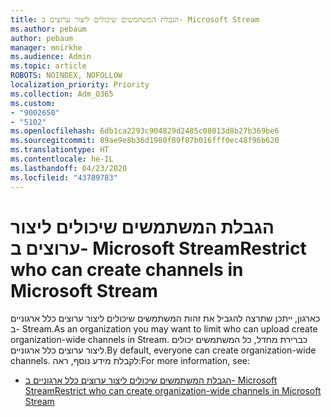 ```yaml
---
title: הגבלת המשתמשים שיכולים ליצור ערוצים ב- Microsoft Stream
ms.author: pebaum
author: pebaum
manager: mnirkhe
ms.audience: Admin
ms.topic: article
ROBOTS: NOINDEX, NOFOLLOW
localization_priority: Priority
ms.collection: Adm_O365
ms.custom:
- "9002650"
- "5102"
ms.openlocfilehash: 6db1ca2293c904829d2485c08013d8b27b369be6
ms.sourcegitcommit: 89ae9e8b36d1980f89f07b016fff0ec48f96b620
ms.translationtype: HT
ms.contentlocale: he-IL
ms.lasthandoff: 04/23/2020
ms.locfileid: "43789783"
---
```

# <a name="restrict-who-can-create-channels-in-microsoft-stream"></a><span data-ttu-id="14dcd-102">הגבלת המשתמשים שיכולים ליצור ערוצים ב- Microsoft Stream</span><span class="sxs-lookup"><span data-stu-id="14dcd-102">Restrict who can create channels in Microsoft Stream</span></span>

<span data-ttu-id="14dcd-103">כארגון, ייתכן שתרצה להגביל את זהות המשתמשים שיכולים ליצור ערוצים כלל ארגוניים ב- Stream.</span><span class="sxs-lookup"><span data-stu-id="14dcd-103">As an organization you may want to limit who can upload create organization-wide channels in Stream.</span></span> <span data-ttu-id="14dcd-104">כברירת מחדל, כל המשתמשים יכולים ליצור ערוצים כלל ארגוניים.</span><span class="sxs-lookup"><span data-stu-id="14dcd-104">By default, everyone can create organization-wide channels.</span></span> <span data-ttu-id="14dcd-105">לקבלת מידע נוסף, ראה:</span><span class="sxs-lookup"><span data-stu-id="14dcd-105">For more information, see:</span></span>

- [<span data-ttu-id="14dcd-106">הגבלת המשתמשים שיכולים ליצור ערוצים כלל ארגוניים ב- Microsoft Stream</span><span class="sxs-lookup"><span data-stu-id="14dcd-106">Restrict who can create organization-wide channels in Microsoft Stream</span></span>](https://docs.microsoft.com/stream/restrict-companywide-channels)
